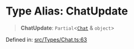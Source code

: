 # Type Alias: ChatUpdate

> **ChatUpdate**: `Partial`\<[`Chat`](Chat.md) & `object`\>

Defined in: [src/Types/Chat.ts:63](https://github.com/Fokusdotid/bail/blob/82f46c566476ac566bfd781dede14412fcdfb787/src/Types/Chat.ts#L63)
